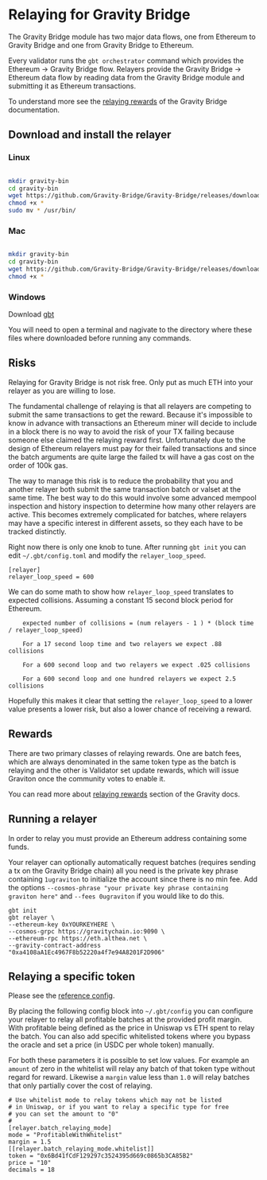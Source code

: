 # Relaying for Gravity Bridge

The Gravity Bridge module has two major data flows, one from Ethereum to Gravity Bridge and one from Gravity Bridge to Ethereum.

Every validator runs the `gbt orchestrator` command which provides the Ethereum -> Gravity Bridge flow. Relayers
provide the Gravity Bridge -> Ethereum data flow by reading data from the Gravity Bridge module and submitting it as Ethereum transactions.

To understand more see the [relaying rewards](https://github.com/Gravity-Bridge/Gravity-Bridge/blob/main/docs/design/mint-lock.md#relaying-rewards) of the Gravity Bridge documentation.

## Download and install the relayer

### Linux

```bash

mkdir gravity-bin
cd gravity-bin
wget https://github.com/Gravity-Bridge/Gravity-Bridge/releases/download/v1.7.0/gbt
chmod +x *
sudo mv * /usr/bin/

```

### Mac

```bash

mkdir gravity-bin
cd gravity-bin
wget https://github.com/Gravity-Bridge/Gravity-Bridge/releases/download/v1.7.0/gbt-mac-amd64
chmod +x *

```

### Windows

Download [gbt](https://github.com/Gravity-Bridge/Gravity-Bridge/releases/download/v1.7.0/gbt.exe)

You will need to open a terminal and nagivate to the directory where these files where downloaded before running any commands.

## Risks

Relaying for Gravity Bridge is not risk free. Only put as much ETH into your relayer as you are willing to lose.

The fundamental challenge of relaying is that all relayers are competing to submit the same transactions to get the reward. Because it's impossible to know in advance with transactions an Ethereum miner will decide to include in a block there is no way to avoid the risk of your TX failing because someone else claimed the relaying reward first. Unfortunately due to the design of Ethereum relayers must pay for their failed transactions and since the batch arguments are quite large the failed tx will have a gas cost on the order of 100k gas.

The way to manage this risk is to reduce the probability that you and another relayer both submit the same transaction batch or valset at the same time. The best way to do this would involve some advanced mempool inspection and history inspection to determine how many other relayers are active. This becomes extremely complicated for batches, where relayers may have a specific interest in different assets, so they each have to be tracked distinctly.

Right now there is only one knob to tune. After running `gbt init` you can edit `~/.gbt/config.toml` and modify the `relayer_loop_speed`.

```text
[relayer]
relayer_loop_speed = 600
```

We can do some math to show how `relayer_loop_speed` translates to expected collisions. Assuming a constant 15 second block period for Ethereum.

```text
    expected number of collisions = (num relayers - 1 ) * (block time / relayer_loop_speed)

    For a 17 second loop time and two relayers we expect .88 collisions

    For a 600 second loop and two relayers we expect .025 collisions

    For a 600 second loop and one hundred relayers we expect 2.5 collisions
```

Hopefully this makes it clear that setting the `relayer_loop_speed` to a lower value presents a lower risk, but also a lower chance of receiving a reward.

## Rewards

There are two primary classes of relaying rewards. One are batch fees, which are always denominated in the same token type as the batch is relaying and the other is Validator set update rewards, which will issue Graviton once the community votes to enable it.

You can read more about [relaying rewards](https://github.com/Gravity-Bridge/Gravity-Bridge/blob/main/docs/design/mint-lock.md#relaying-rewards) section of the Gravity docs.

## Running a relayer

In order to relay you must provide an Ethereum address containing some funds.

Your relayer can optionally automatically request batches (requires sending a tx on the Gravity Bridge chain) all you need is the private key phrase containing `1ugraviton` to initialize the account since there is no min fee. Add the options `--cosmos-phrase "your private key phrase containing graviton here"` and `--fees 0ugraviton` if you would like to do this.

```shell
gbt init
gbt relayer \
--ethereum-key 0xYOURKEYHERE \
--cosmos-grpc https://gravitychain.io:9090 \
--ethereum-rpc https://eth.althea.net \
--gravity-contract-address "0xa4108aA1Ec4967F8b52220a4f7e94A8201F2D906"
```

## Relaying a specific token

Please see the [reference config](https://github.com/Gravity-Bridge/Gravity-Bridge/blob/main/orchestrator/gbt/src/default-config.toml).

By placing the following config block into `~/.gbt/config` you can configure your relayer to relay all profitable batches at the provided profit margin. With profitable being defined
as the price in Uniswap vs ETH spent to relay the batch. You can also add specific whitelisted tokens where you bypass the oracle and set a price (in USDC per whole token) manually.

For both these parameters it is possible to set low values. For example an `amount` of zero in the whitelist will relay any batch of that token type without regard for reward. Likewise a `margin` value less than `1.0` will relay batches that only partially cover the cost of relaying.

```text
# Use whitelist mode to relay tokens which may not be listed
# in Uniswap, or if you want to relay a specific type for free
# you can set the amount to "0"
#
[relayer.batch_relaying_mode]
mode = "ProfitableWithWhitelist"
margin = 1.5
[[relayer.batch_relaying_mode.whitelist]]
token = "0x6Bd41fCdF129297c3524395d669c0865b3CA85B2"
price = "10"
decimals = 18
```
